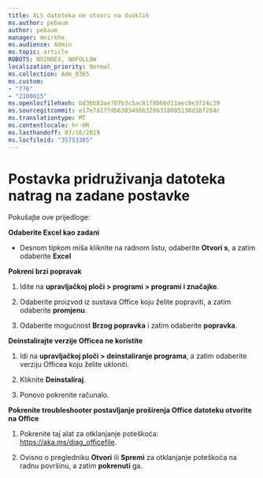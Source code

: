 ```yaml
---
title: XLS datoteka ne otvori na dvoklik
ms.author: pebaum
author: pebaum
manager: mnirkhe
ms.audience: Admin
ms.topic: article
ROBOTS: NOINDEX, NOFOLLOW
localization_priority: Normal
ms.collection: Adm_O365
ms.custom:
- "776"
- "2100015"
ms.openlocfilehash: bd3bb83ae707b3c5ac81f8b66d11aec0e3724c39
ms.sourcegitcommit: e17e7d17fdb638349bb320b318085138d18f284c
ms.translationtype: MT
ms.contentlocale: hr-HR
ms.lasthandoff: 07/16/2019
ms.locfileid: "35753385"
---
```

# <a name="setting-file-associations-back-to-defaults"></a>Postavka pridruživanja datoteka natrag na zadane postavke

Pokušajte ove prijedloge:

**Odaberite Excel kao zadani**

* Desnom tipkom miša kliknite na radnom listu, odaberite **Otvori s**, a zatim odaberite **Excel**

**Pokreni brzi popravak**

1. Idite na **upravljačkoj ploči > programi > programi i značajke**.

2. Odaberite proizvod iz sustava Office koju želite popraviti, a zatim odaberite **promjenu**.

3. Odaberite mogućnost **Brzog popravka** i zatim odaberite **popravka**.

**Deinstalirajte verzije Officea ne koristite**

1. Idi na **upravljačkoj ploči > deinstaliranje programa**, a zatim odaberite verziju Officea koju želite ukloniti.

2. Kliknite **Deinstaliraj**.

3. Ponovo pokrenite računalo.

**Pokrenite troubleshooter postavljanje proširenja Office datoteku otvorite na Office**

1. Pokrenite taj alat za otklanjanje poteškoća: https://aka.ms/diag_officefile.

2. Ovisno o pregledniku **Otvori** ili **Spremi** za otklanjanje poteškoća na radnu površinu, a zatim **pokrenuti** ga.
